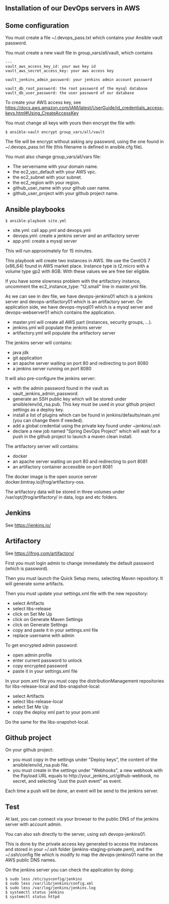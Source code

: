 ## Installation of our DevOps servers in AWS

## Some configuration

You must create a file ~/.devops_pass.txt which contains your Ansible vault password.

You must create a new vault file in group_vars/all/vault, which contains
```
---
vault_aws_access_key_id: your aws key id
vault_aws_secret_access_key: your aws access key

vault_jenkins_admin_password: your jenkins admin account password

vault_db_root_password: the root password of the mysql database
vault_db_user_password: the user password of our database
```
To create your AWS access key, see https://docs.aws.amazon.com/IAM/latest/UserGuide/id_credentials_access-keys.html#Using_CreateAccessKey

You must change all keys with yours then encrypt the file with:
```
$ ansible-vault encrypt group_vars/all/vault
```
The file will be encrypt without asking any password, using the one found in ~/.devops_pass.txt file (this filename is defined in ansible.cfg file).

You must also change group_vars/all/vars file:
* The servername with your domain name.
* the ec2_vpc_default with your AWS vpc.
* the ec2_subnet with your subnet.
* the ec2_region with your region.
* github_user_name with your github user name.
* github_user_project with your github project name.

## Ansible playbooks

```
$ ansible-playbook site.yml
```

* site.yml: call app.yml and devops.yml
* devops.yml: create a jenkins server and an artifactory server
* app.yml: create a mysql server

This will run approximately for 15 minutes.

This playbook will create two instances in AWS. We use the CentOS 7 (x86_64) found in AWS market place.
Instance type is t2.micro with a volume type gp2 with 8GB.
With these values we are free tier eligible.

If you have some slowness problem with the artifactory instance, uncomment the ec2_instance_type: "t2.small" line in master.yml file.

As we can see in dev file, we have devops-jenkins01 which is a jenkins server and devops-artifactory01 which is an artifactory server.
On application side, we have devops-mysql01 which is a mysql server and devops-webserver01 which contains the application.

* master.yml will create all AWS part (instances, security groups, ...).
* jenkins.yml will populate the jenkins server
* artifactory.yml will populate the artifactory server

The jenkins server will contains:
* java jdk
* git application
* an apache server waiting on port 80 and redirecting to port 8080
* a jenkins server running on port 8080

It will also pre-configure the jenkins server:
* with the admin password found in the vault as vault_jenkins_admin_password.
* generate an SSH public key which will be stored under ansible/env/id_rsa.pub. This key must be used in your github project settings as a deploy key.
* install a list of plugins which can be found in jenkins/defaults/main.yml (you can change them if needed).
* add a global credential using the private key found under ~jenkins/.ssh
* declare a new job named "Spring DevOps Project" which will wait for a push in the github project to launch a maven clean install.

The artifactory server will contains:
* docker
* an apache server waiting on port 80 and redirecting to port 8081
* an artifactory container accessible on port 8081

The docker image is the open source server docker.bintray.io/jfrog/artifactory-oss.

The artifactory data will be stored in three volumes under /var/opt/jfrog/artifactory/ in data, logs and etc folders.

## Jenkins

See https://jenkins.io/

## Artifactory

See https://jfrog.com/artifactory/

First you must login admin to change immediately the default password (which is password).

Then you must launch the Quick Setup menu, selecting Maven repository. It will generate some artifacts.

Then you must update your settings.xml file with the new repository:
* select Artifacts
* select libs-release
* click on Set Me Up
* click on Generate Maven Settings
* click on Generate Settings
* copy and paste it in your settings.xml file
* replace username with admin

To get encrypted admin password:
* open admin profile
* enter current password to unlock
* copy encrypted password
* paste it in your settings.xml file

In your pom.xml file you must copy the distributionManagement repositories for libs-release-local and libs-snapshot-local:
* select Artifacts
* select libs-release-local
* select Set Me Up
* copy the deploy xml part to your pom.xml

Do the same for the libs-snapshot-local.

## Github project

On your github project:
* you must copy in the settings under "Deploy keys", the content of the ansible/env/id_rsa.pub file.
* you must create in the settings under "Webhooks", a new webhook with the Payload URL equals to http://your_jenkins_url/github-webhook, no secret, and selecting "Just the push event" as event.

Each time a push will be done, an event will be send to the jenkins server.

## Test

At last, you can connect via your browser to the public DNS of the jenkins server with account admin.

You can also ssh directly to the server, using ssh devops-jenkins01.

This is done by the private access key generated to access the instances and stored in your ~/.ssh folder (jenkins-staging-private.pem), and the ~/.ssh/config file which is modify to map the devops-jenkins01 name on the AWS public DNS names.

On the jenkins server you can check the application by doing:
```
$ sudo less /etc/sysconfig/jenkins
$ sudo less /var/lib/jenkins/config.xml
$ sudo less /var/log/jenkins/jenkins.log
$ systemctl status jenkins
$ systemctl status httpd
```
